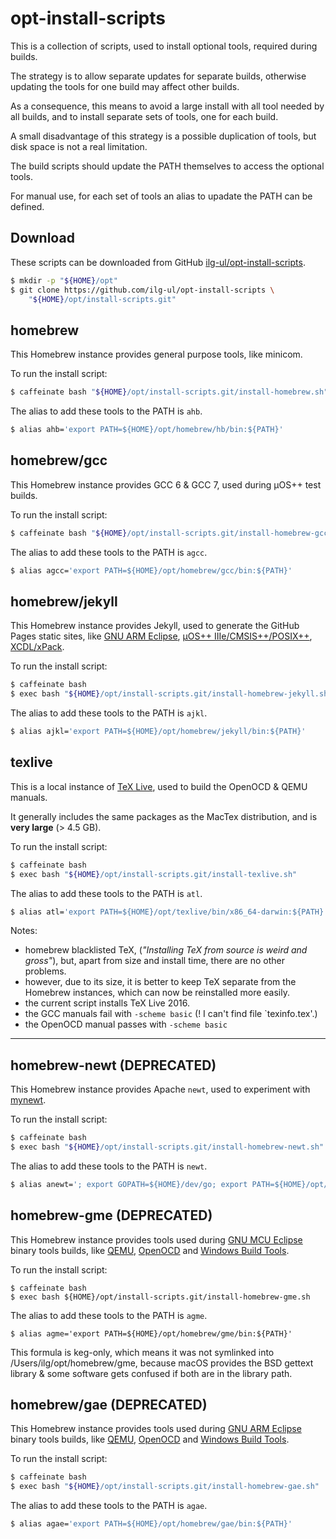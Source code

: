 # opt-install-scripts

This is a collection of scripts, used to install optional tools, required during builds.

The strategy is to allow separate updates for separate builds, otherwise updating the tools for one build may affect other builds.

As a consequence, this means to avoid a large install with all tool needed by all builds, and to install separate sets of tools, one for each build.

A small disadvantage of this strategy is a possible duplication of tools, but disk space is not a real limitation.

The build scripts should update the PATH themselves to access the optional tools.

For manual use, for each set of tools an alias to upadate the PATH can be defined.

## Download

These scripts can be downloaded from GitHub [ilg-ul/opt-install-scripts](https://github.com/ilg-ul/opt-install-scripts).

```bash
$ mkdir -p "${HOME}/opt"
$ git clone https://github.com/ilg-ul/opt-install-scripts \
    "${HOME}/opt/install-scripts.git"
```

## homebrew

This Homebrew instance provides general purpose tools, like minicom.

To run the install script:

```bash
$ caffeinate bash "${HOME}/opt/install-scripts.git/install-homebrew.sh"
```

The alias to add these tools to the PATH is `ahb`.

```bash
$ alias ahb='export PATH=${HOME}/opt/homebrew/hb/bin:${PATH}'
```

## homebrew/gcc

This Homebrew instance provides GCC 6 & GCC 7, used during µOS++ test builds.

To run the install script:

```bash
$ caffeinate bash "${HOME}/opt/install-scripts.git/install-homebrew-gcc.sh"
```

The alias to add these tools to the PATH is `agcc`.

```bash
$ alias agcc='export PATH=${HOME}/opt/homebrew/gcc/bin:${PATH}'
```

## homebrew/jekyll

This Homebrew instance provides Jekyll, used to generate the GitHub Pages static sites, like [GNU ARM Eclipse](http://gnuarmeclipse.github.io), [µOS++ IIIe/CMSIS++/POSIX++](http://micro-os-plus.github.io), [XCDL/xPack](http://xcdl.github.io).

To run the install script:

```bash
$ caffeinate bash 
$ exec bash "${HOME}/opt/install-scripts.git/install-homebrew-jekyll.sh"
```

The alias to add these tools to the PATH is `ajkl`.

```bash
$ alias ajkl='export PATH=${HOME}/opt/homebrew/jekyll/bin:${PATH}'
```

## texlive

This is a local instance of [TeX Live](https://tug.org/texlive/), used to build the OpenOCD & QEMU manuals.

It generally includes the same packages as the MacTex distribution, and is **very large** (> 4.5 GB).

To run the install script:

```bash
$ caffeinate bash 
$ exec bash "${HOME}/opt/install-scripts.git/install-texlive.sh"
```

The alias to add these tools to the PATH is `atl`.

```bash
$ alias atl='export PATH=${HOME}/opt/texlive/bin/x86_64-darwin:${PATH}'
```

Notes:

- homebrew blacklisted TeX, (_"Installing TeX from source is weird and gross"_), but, apart from size and install time, there are no other problems.
- however, due to its size, it is better to keep TeX separate from the Homebrew instances, which can now be reinstalled more easily. 
- the current script installs TeX Live 2016.
- the GCC manuals fail with `-scheme basic` (! I can't find file `texinfo.tex'.)
- the OpenOCD manual passes with `-scheme basic`

---

## homebrew-newt (DEPRECATED)

This Homebrew instance provides Apache `newt`, used to experiment with [mynewt](https://mynewt.apache.org/).

To run the install script:

```bash
$ caffeinate bash 
$ exec bash "${HOME}/opt/install-scripts.git/install-homebrew-newt.sh"
```

The alias to add these tools to the PATH is `newt`.

```bash
$ alias anewt='; export GOPATH=${HOME}/dev/go; export PATH=${HOME}/opt/homebrew/jekyll/bin:GOPATH/bin:${PATH}'
```

## homebrew-gme (DEPRECATED)

This Homebrew instance provides tools used during [GNU MCU Eclipse]((http://gnuarmeclipse.github.io)) binary tools builds, like [QEMU](http://gnuarmeclipse.github.io/qemu/), [OpenOCD](http://gnuarmeclipse.github.io/openocd/) and [Windows Build Tools](http://gnuarmeclipse.github.io/windows-build-tools/).

To run the install script:

```
$ caffeinate bash 
$ exec bash ${HOME}/opt/install-scripts.git/install-homebrew-gme.sh
```

The alias to add these tools to the PATH is `agme`.

```
$ alias agme='export PATH=${HOME}/opt/homebrew/gme/bin:${PATH}'
```

This formula is keg-only, which means it was not symlinked into /Users/ilg/opt/homebrew/gme,
because macOS provides the BSD gettext library & some software gets confused if both are in the library path.


## homebrew/gae (DEPRECATED)

This Homebrew instance provides tools used during [GNU ARM Eclipse]((http://gnuarmeclipse.github.io)) binary tools builds, like [QEMU](http://gnuarmeclipse.github.io/qemu/), [OpenOCD](http://gnuarmeclipse.github.io/openocd/) and [Windows Build Tools](http://gnuarmeclipse.github.io/windows-build-tools/).

To run the install script:

```bash
$ caffeinate bash 
$ exec bash "${HOME}/opt/install-scripts.git/install-homebrew-gae.sh"
```

The alias to add these tools to the PATH is `agae`.

```bash
$ alias agae='export PATH=${HOME}/opt/homebrew/gae/bin:${PATH}'
```


